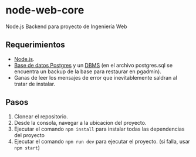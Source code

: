 # node-web-core
Node.js Backend para proyecto de Ingeniería Web

## Requerimientos

- [Node.js](https://nodejs.org/en/).
- [Base de datos Postgres](https://www.postgresql.org/) y un [DBMS](https://www.pgadmin.org/) (en el archivo postgres.sql se encuentra un backup de la base para restaurar en pgadmin).
- Ganas de leer los mensajes de error que inevitablemente saldran al tratar de instalar.

## Pasos

1. Clonear el repositorio.
2. Desde la consola, navegar a la ubicacion del proyecto.
3. Ejecutar el comando `npm install` para instalar todas las dependencias del proyecto
4. Ejecutar el comando `npm run dev` para ejecutar el proyecto. (si falla, usar `npm start`)
